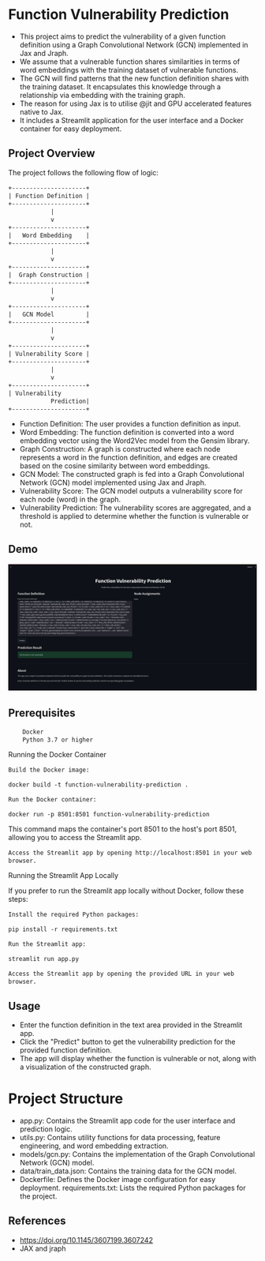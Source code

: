 # Function Vulnerability Prediction

- This project aims to predict the vulnerability of a given function definition using a Graph Convolutional Network (GCN) implemented in Jax and Jraph. 
- We assume that a vulnerable function shares similarities in terms of word embeddings with the training dataset of vulnerable functions.
- The GCN will find patterns that the new function definition shares with the training dataset. It encapsulates this knowledge through a relationship via embedding with  the training graph. 
- The reason for using Jax is to utilise @jit and GPU accelerated features native to Jax. 
- It includes a Streamlit application for the user interface and a Docker container for easy deployment.

## Project Overview

The project follows the following flow of logic:
```
+---------------------+
| Function Definition |
+---------------------+
            |
            v
+---------------------+
|   Word Embedding    |
+---------------------+
            |
            v
+---------------------+
|  Graph Construction |
+---------------------+
            |
            v
+---------------------+
|   GCN Model         |
+---------------------+
            |
            v
+---------------------+
| Vulnerability Score |
+---------------------+
            |
            v
+---------------------+
| Vulnerability
            Prediction|
+---------------------+
```
-    Function Definition: The user provides a function definition as input.
-    Word Embedding: The function definition is converted into a word embedding vector using the Word2Vec model from the Gensim library.
-    Graph Construction: A graph is constructed where each node represents a word in the function definition, and edges are created based on the cosine similarity between word embeddings.
-    GCN Model: The constructed graph is fed into a Graph Convolutional Network (GCN) model implemented using Jax and Jraph.
-    Vulnerability Score: The GCN model outputs a vulnerability score for each node (word) in the graph.
-    Vulnerability Prediction: The vulnerability scores are aggregated, and a threshold is applied to determine whether the function is vulnerable or not.


## Demo
![Screenshot](models/img.png)
## Prerequisites
```
    Docker
    Python 3.7 or higher
```
Running the Docker Container

    Build the Docker image:
```    
docker build -t function-vulnerability-prediction .
```
    Run the Docker container:
```
docker run -p 8501:8501 function-vulnerability-prediction
```
This command maps the container's port 8501 to the host's port 8501, allowing you to access the Streamlit app.

    Access the Streamlit app by opening http://localhost:8501 in your web browser.

Running the Streamlit App Locally

If you prefer to run the Streamlit app locally without Docker, follow these steps:

    Install the required Python packages:
```
pip install -r requirements.txt
```
    Run the Streamlit app:
```
streamlit run app.py
```
    Access the Streamlit app by opening the provided URL in your web browser.

## Usage

-    Enter the function definition in the text area provided in the Streamlit app.
-    Click the "Predict" button to get the vulnerability prediction for the provided function definition.
-    The app will display whether the function is vulnerable or not, along with a visualization of the constructed graph.

# Project Structure

-    app.py: Contains the Streamlit app code for the user interface and prediction logic.
-    utils.py: Contains utility functions for data processing, feature engineering, and word embedding extraction.
-    models/gcn.py: Contains the implementation of the Graph Convolutional Network (GCN) model.
-    data/train_data.json: Contains the training data for the GCN model.
-   Dockerfile: Defines the Docker image configuration for easy deployment.
    requirements.txt: Lists the required Python packages for the project.
## References
- https://doi.org/10.1145/3607199.3607242
- JAX and jraph
